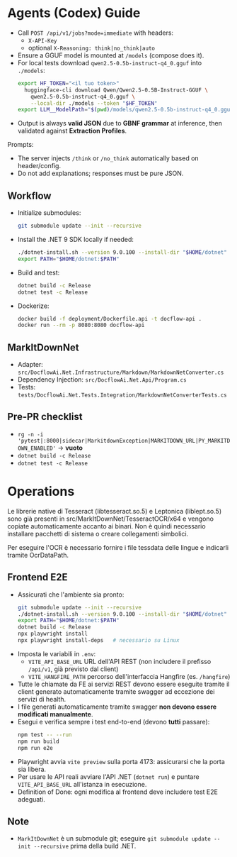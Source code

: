 # Agents (Codex) Guide

- Call `POST /api/v1/jobs?mode=immediate` with headers:
  - `X-API-Key`
  - optional `X-Reasoning: think|no_think|auto`
- Ensure a GGUF model is mounted at `/models` (compose does it).
- For local tests download `qwen2.5-0.5b-instruct-q4_0.gguf` into `./models`:
  ```bash
  export HF_TOKEN="<il tuo token>"
    huggingface-cli download Qwen/Qwen2.5-0.5B-Instruct-GGUF \
      qwen2.5-0.5b-instruct-q4_0.gguf \
      --local-dir ./models --token "$HF_TOKEN"
  export LLM__ModelPath="$(pwd)/models/qwen2.5-0.5b-instruct-q4_0.gguf"
  ```
- Output is always **valid JSON** due to **GBNF grammar** at inference, then validated against **Extraction Profiles**.

Prompts:
- The server injects `/think` or `/no_think` automatically based on header/config.
- Do not add explanations; responses must be pure JSON.
## Workflow

- Initialize submodules:
  ```bash
  git submodule update --init --recursive
  ```
- Install the .NET 9 SDK locally if needed:
  ```bash
  ./dotnet-install.sh --version 9.0.100 --install-dir "$HOME/dotnet"
  export PATH="$HOME/dotnet:$PATH"
  ```
- Build and test:
  ```bash
  dotnet build -c Release
  dotnet test -c Release
  ```
- Dockerize:
  ```bash
  docker build -f deployment/Dockerfile.api -t docflow-api .
  docker run --rm -p 8080:8080 docflow-api
  ```

## MarkItDownNet
- Adapter: `src/DocflowAi.Net.Infrastructure/Markdown/MarkdownNetConverter.cs`
- Dependency Injection: `src/DocflowAi.Net.Api/Program.cs`
- Tests: `tests/DocflowAi.Net.Tests.Integration/MarkdownNetConverterTests.cs`

## Pre-PR checklist
- `rg -n -i 'pytest|:8000|sidecar|MarkitdownException|MARKITDOWN_URL|PY_MARKITDOWN_ENABLED'` → **vuoto**
- `dotnet build -c Release`
- `dotnet test -c Release`

# Operations
Le librerie native di Tesseract (libtesseract.so.5) e Leptonica (liblept.so.5) sono già presenti in src/MarkItDownNet/TesseractOCR/x64 e vengono copiate automaticamente accanto ai binari. Non è quindi necessario installare pacchetti di sistema o creare collegamenti simbolici.

Per eseguire l'OCR è necessario fornire i file tessdata delle lingue e indicarli tramite OcrDataPath.

## Frontend E2E
- Assicurati che l'ambiente sia pronto:
  ```bash
  git submodule update --init --recursive
  ./dotnet-install.sh --version 9.0.100 --install-dir "$HOME/dotnet"
  export PATH="$HOME/dotnet:$PATH"
  dotnet build -c Release
  npx playwright install
  npx playwright install-deps   # necessario su Linux
  ```
- Imposta le variabili in `.env`:
  - `VITE_API_BASE_URL` URL dell'API REST (non includere il prefisso `/api/v1`, già previsto dal client)
  - `VITE_HANGFIRE_PATH` percorso dell'interfaccia Hangfire (es. `/hangfire`)
- Tutte le chiamate da FE ai servizi REST devono essere eseguite tramite il client generato automaticamente tramite swagger ad eccezione dei servizi di health.
- I file generati automaticamente tramite swagger **non devono essere modificati manualmente**.
- Esegui e verifica sempre i test end-to-end (devono **tutti** passare):
  ```bash
  npm test -- --run
  npm run build
  npm run e2e
  ```
- Playwright avvia `vite preview` sulla porta 4173: assicurarsi che la porta sia libera.
- Per usare le API reali avviare l'API .NET (`dotnet run`) e puntare `VITE_API_BASE_URL` all'istanza in esecuzione.
- Definition of Done: ogni modifica al frontend deve includere test E2E adeguati.

## Note
- `MarkItDownNet` è un submodule git; eseguire `git submodule update --init --recursive` prima della build .NET.
